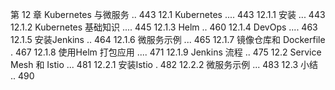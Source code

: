 第 12 章  Kubernetes 与微服务 .. 443
12.1  Kubernetes .... 443
12.1.1  安装 ... 443
12.1.2  Kubernetes 基础知识 .... 445
12.1.3  Helm .. 460
12.1.4  DevOps .... 463
12.1.5  安装Jenkins .. 464
12.1.6  微服务示例 ... 465
12.1.7  镜像仓库和 Dockerfile . 467
12.1.8  使用Helm 打包应用 .... 471
12.1.9  Jenkins 流程 .. 475
12.2  Service Mesh 和 Istio ... 481
12.2.1  安装Istio . 482
12.2.2  微服务示例 ... 483
12.3  小结 .. 490